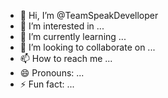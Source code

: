 - 👋 Hi, I’m @TeamSpeakDevelloper
- 👀 I’m interested in ...
- 🌱 I’m currently learning ...
- 💞️ I’m looking to collaborate on ...
- 📫 How to reach me ...
- 😄 Pronouns: ...
- ⚡ Fun fact: ...

<!---
TeamSpeakDevelloper/TeamSpeakDevelloper is a ✨ special ✨ repository because its `README.md` (this file) appears on your GitHub profile.
You can click the Preview link to take a look at your changes.
--->
